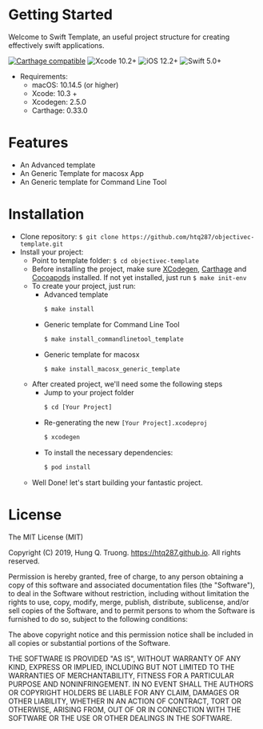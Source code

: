 # Getting Started
Welcome to Swift Template, an useful project structure for creating effectively swift applications.

[![Carthage compatible](https://img.shields.io/badge/Carthage-Compatible-brightgreen.svg?style=flat)](https://github.com/Carthage/Carthage)
![Xcode 10.2+](https://img.shields.io/badge/Xcode-10.2%2B-blue.svg)
![iOS 12.2+](https://img.shields.io/badge/iOS-12.2%2B-blue.svg)
![Swift 5.0+](https://img.shields.io/badge/Swift-5.0%2B-orange.svg)

- Requirements:
  - macOS: 10.14.5 (or higher)
  - Xcode: 10.3 +
  - Xcodegen: 2.5.0
  - Carthage: 0.33.0

# Features
- An Advanced template
- An Generic Template for macosx App
- An Generic template for Command Line Tool
  

# Installation
- Clone  repository: `$ git clone https://github.com/htq287/objectivec-template.git`
- Install your project:
  - Point to template folder: `$ cd objectivec-template`
  - Before installing the project, make sure [XCodegen](https://github.com/yonaskolb/XcodeGen), [Carthage](https://github.com/Carthage/Carthage#installing-carthage) and [Cocoapods](https://guides.cocoapods.org/using/getting-started.html) installed. If not yet installed, just run `$ make init-env`
  - To create your project, just run: 
    - Advanced template
      ```sh
      $ make install
      ```
    - Generic template for Command Line Tool 
      ```sh
      $ make install_commandlinetool_template
      ```
    - Generic template for macosx 
      ```sh
      $ make install_macosx_generic_template
      ```
  - After created project, we'll need some the following steps
    - Jump to your project folder
      ```sh
      $ cd [Your Project]
      ```
    - Re-generating the new `[Your Project].xcodeproj`
      ```sh
      $ xcodegen
      ```
    - To install the necessary dependencies:
      ```sh
      $ pod install
      ```
  - Well Done! let's start building your fantastic project.

# License
The MIT License (MIT)

Copyright (C) 2019, Hung Q. Truong. https://htq287.github.io. All rights reserved.

Permission is hereby granted, free of charge, to any person obtaining a copy
of this software and associated documentation files (the "Software"), to deal
in the Software without restriction, including without limitation the rights
to use, copy, modify, merge, publish, distribute, sublicense, and/or sell
copies of the Software, and to permit persons to whom the Software is
furnished to do so, subject to the following conditions:

The above copyright notice and this permission notice shall be included in all
copies or substantial portions of the Software.

THE SOFTWARE IS PROVIDED "AS IS", WITHOUT WARRANTY OF ANY KIND, EXPRESS OR
IMPLIED, INCLUDING BUT NOT LIMITED TO THE WARRANTIES OF MERCHANTABILITY,
FITNESS FOR A PARTICULAR PURPOSE AND NONINFRINGEMENT. IN NO EVENT SHALL THE
AUTHORS OR COPYRIGHT HOLDERS BE LIABLE FOR ANY CLAIM, DAMAGES OR OTHER
LIABILITY, WHETHER IN AN ACTION OF CONTRACT, TORT OR OTHERWISE, ARISING FROM,
OUT OF OR IN CONNECTION WITH THE SOFTWARE OR THE USE OR OTHER DEALINGS IN THE
SOFTWARE.

